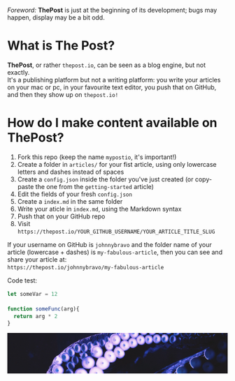 *Foreword:* **ThePost** is just at the beginning of its development; bugs may happen, display may be a bit odd.  

# What is The Post?
**ThePost**, or rather `thepost.io`, can be seen as a blog engine, but not exactly.  
It's a publishing platform but not a writing platform: you write your articles on your mac or pc, in your favourite text editor, you push that on GitHub, and then they show up on `thepost.io!`  

# How do I make content available on ThePost?
1. Fork this repo (keep the name `mypostio`, it's important!)
2. Create a folder in `articles/` for your fist article, using only lowercase letters and dashes instead of spaces
3. Create a `config.json` inside the folder you've just created (or copy-paste the one from the `getting-started` article)
4. Edit the fields of your fresh `config.json`
5. Create a `index.md` in the same folder
6. Write your aticle in `index.md`, using the Markdown syntax
7. Push that on your GitHub repo
8. Visit `https://thepost.io/YOUR_GITHUB_USERNAME/YOUR_ARTICLE_TITLE_SLUG`

If your username on GitHub is `johnnybravo` and the folder name of your article (lowercase + dashes) is `my-fabulous-article`, then you can see and share your article at:  
`https://thepost.io/johnnybravo/my-fabulous-article`


Code test:  
```js
let someVar = 12

function someFunc(arg){
  return arg * 2
}
```

![](footer.jpg)
